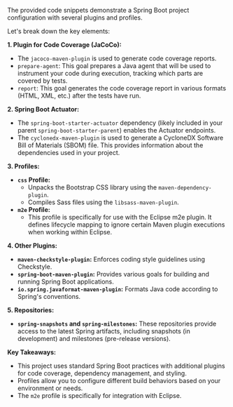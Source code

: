 The provided code snippets demonstrate a Spring Boot project configuration with several plugins and profiles. 

Let's break down the key elements:

**1. Plugin for Code Coverage (JaCoCo):**

   - The `jacoco-maven-plugin` is used to generate code coverage reports.
   - `prepare-agent`: This goal prepares a Java agent that will be used to instrument your code during execution, tracking which parts are covered by tests.
   - `report`: This goal generates the code coverage report in various formats (HTML, XML, etc.) after the tests have run.

**2. Spring Boot Actuator:**

   - The `spring-boot-starter-actuator` dependency (likely included in your parent `spring-boot-starter-parent`) enables the Actuator endpoints.
   - The `cyclonedx-maven-plugin` is used to generate a CycloneDX Software Bill of Materials (SBOM) file. This provides information about the dependencies used in your project.

**3. Profiles:**

   - **`css` Profile:**
     - Unpacks the Bootstrap CSS library using the `maven-dependency-plugin`.
     - Compiles Sass files using the `libsass-maven-plugin`.
   - **`m2e` Profile:**
     - This profile is specifically for use with the Eclipse m2e plugin. It defines lifecycle mapping to ignore certain Maven plugin executions when working within Eclipse.

**4. Other Plugins:**

   - **`maven-checkstyle-plugin`:** Enforces coding style guidelines using Checkstyle.
   - **`spring-boot-maven-plugin`:** Provides various goals for building and running Spring Boot applications.
   - **`io.spring.javaformat-maven-plugin`:** Formats Java code according to Spring's conventions.

**5. Repositories:**

   - **`spring-snapshots` and `spring-milestones`:** These repositories provide access to the latest Spring artifacts, including snapshots (in development) and milestones (pre-release versions).



**Key Takeaways:**

- This project uses standard Spring Boot practices with additional plugins for code coverage, dependency management, and styling.
- Profiles allow you to configure different build behaviors based on your environment or needs.
- The `m2e` profile is specifically for integration with Eclipse.